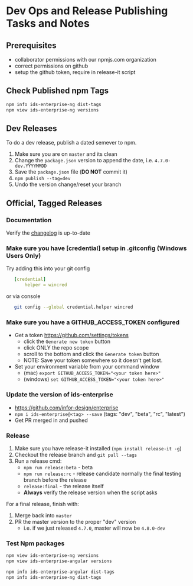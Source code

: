 # Dev Ops and Release Publishing Tasks and Notes

## Prerequisites

- collaborator permissions with our npmjs.com organization
- correct permissions on github
- setup the github token, require in release-it script

## Check Published npm Tags

```bash
npm info ids-enterprise-ng dist-tags
npm view ids-enterprise-ng versions
```

## Dev Releases

To do a dev release, publish a dated semever to npm.

1. Make sure you are on `master` and its clean
1. Change the `package.json` version to append the date, i.e. `4.7.0-dev.YYYYMMDD`
1. Save the `package.json` file (**DO NOT** commit it)
1. `npm publish --tag=dev`
1. Undo the version change/reset your branch

## Official, Tagged Releases

### Documentation

Verify the [changelog](docs/changelog) is up-to-date

### Make sure you have [credential] setup in .gitconfig  (Windows Users Only)

Try adding this into your git config

```yml
   [credential]
       helper = wincred
```

or via console

```sh
   git config --global credential.helper wincred
```

### Make sure you have a GITHUB_ACCESS_TOKEN configured

- Get a token <https://github.com/settings/tokens>
    - click the `Generate new token` button
    - click ONLY the repo scope
    - scroll to the bottom and click the `Generate token` button
    - NOTE: Save your token somewhere so it doesn't get lost.
- Set your environment variable from your command window
    - (mac) `export GITHUB_ACCESS_TOKEN="<your token here>"`
    - (windows) `set GITHUB_ACCESS_TOKEN="<your token here>"`

### Update the version of ids-enterprise

- <https://github.com/infor-design/enterprise>
- `npm i ids-enterprise@<tag> --save` (tags: "dev", "beta", "rc", "latest")
- Get PR merged in and pushed

### Release

1. Make sure you have release-it installed (`npm install release-it -g`)
1. Checkout the release branch and `git pull --tags`
1. Run a release cmd:
    - `npm run release:beta` - beta
    - `npm run release:rc` - release candidate normally the final testing branch before the release
    - `release:final` - the release itself
    - **Always** verify the release version when the script asks

For a final release, finish with:

1. Merge back into `master`
1. PR the master version to the proper "dev" version
    - i.e. if we just released `4.7.0`, master will now be `4.8.0-dev`

### Test Npm packages

```bash
npm view ids-enterprise-ng versions
npm view ids-enterprise-angular versions

npm info ids-enterprise-angular dist-tags
npm info ids-enterprise-ng dist-tags
```
